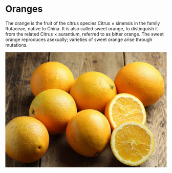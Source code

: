 [title]: # (Oranges)
[tags]: # (folder structure)
[priority]: # (1)
# Oranges

The orange is the fruit of the citrus species Citrus × sinensis in the family Rutaceae, native to China. It is also called sweet orange, to distinguish it from the related Citrus × aurantium, referred to as bitter orange. The sweet orange reproduces asexually; varieties of sweet orange arise through mutations.

![Sweet Oranges](images/sweet-o.png)
